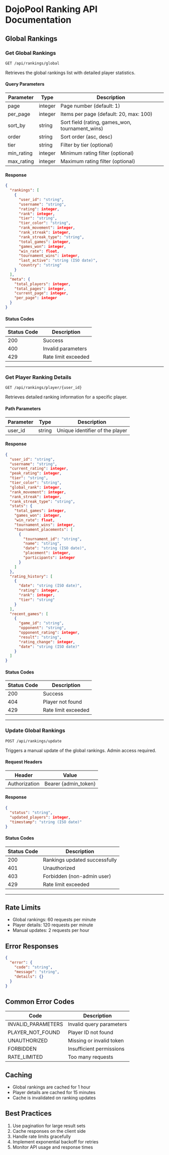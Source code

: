 # DojoPool Ranking API Documentation

## Global Rankings

### Get Global Rankings

```http
GET /api/rankings/global
```

Retrieves the global rankings list with detailed player statistics.

#### Query Parameters

| Parameter  | Type    | Description                                     |
| ---------- | ------- | ----------------------------------------------- |
| page       | integer | Page number (default: 1)                        |
| per_page   | integer | Items per page (default: 20, max: 100)          |
| sort_by    | string  | Sort field (rating, games_won, tournament_wins) |
| order      | string  | Sort order (asc, desc)                          |
| tier       | string  | Filter by tier (optional)                       |
| min_rating | integer | Minimum rating filter (optional)                |
| max_rating | integer | Maximum rating filter (optional)                |

#### Response

```json
{
  "rankings": [
    {
      "user_id": "string",
      "username": "string",
      "rating": integer,
      "rank": integer,
      "tier": "string",
      "tier_color": "string",
      "rank_movement": integer,
      "rank_streak": integer,
      "rank_streak_type": "string",
      "total_games": integer,
      "games_won": integer,
      "win_rate": float,
      "tournament_wins": integer,
      "last_active": "string (ISO date)",
      "country": "string"
    }
  ],
  "meta": {
    "total_players": integer,
    "total_pages": integer,
    "current_page": integer,
    "per_page": integer
  }
}
```

#### Status Codes

| Status Code | Description         |
| ----------- | ------------------- |
| 200         | Success             |
| 400         | Invalid parameters  |
| 429         | Rate limit exceeded |

---

### Get Player Ranking Details

```http
GET /api/rankings/player/{user_id}
```

Retrieves detailed ranking information for a specific player.

#### Path Parameters

| Parameter | Type   | Description                     |
| --------- | ------ | ------------------------------- |
| user_id   | string | Unique identifier of the player |

#### Response

```json
{
  "user_id": "string",
  "username": "string",
  "current_rating": integer,
  "peak_rating": integer,
  "tier": "string",
  "tier_color": "string",
  "global_rank": integer,
  "rank_movement": integer,
  "rank_streak": integer,
  "rank_streak_type": "string",
  "stats": {
    "total_games": integer,
    "games_won": integer,
    "win_rate": float,
    "tournament_wins": integer,
    "tournament_placements": [
      {
        "tournament_id": "string",
        "name": "string",
        "date": "string (ISO date)",
        "placement": integer,
        "participants": integer
      }
    ]
  },
  "rating_history": [
    {
      "date": "string (ISO date)",
      "rating": integer,
      "rank": integer,
      "tier": "string"
    }
  ],
  "recent_games": [
    {
      "game_id": "string",
      "opponent": "string",
      "opponent_rating": integer,
      "result": "string",
      "rating_change": integer,
      "date": "string (ISO date)"
    }
  ]
}
```

#### Status Codes

| Status Code | Description         |
| ----------- | ------------------- |
| 200         | Success             |
| 404         | Player not found    |
| 429         | Rate limit exceeded |

---

### Update Global Rankings

```http
POST /api/rankings/update
```

Triggers a manual update of the global rankings. Admin access required.

#### Request Headers

| Header        | Value                |
| ------------- | -------------------- |
| Authorization | Bearer {admin_token} |

#### Response

```json
{
  "status": "string",
  "updated_players": integer,
  "timestamp": "string (ISO date)"
}
```

#### Status Codes

| Status Code | Description                   |
| ----------- | ----------------------------- |
| 200         | Rankings updated successfully |
| 401         | Unauthorized                  |
| 403         | Forbidden (non-admin user)    |
| 429         | Rate limit exceeded           |

---

## Rate Limits

- Global rankings: 60 requests per minute
- Player details: 120 requests per minute
- Manual updates: 2 requests per hour

## Error Responses

```json
{
  "error": {
    "code": "string",
    "message": "string",
    "details": {}
  }
}
```

## Common Error Codes

| Code               | Description              |
| ------------------ | ------------------------ |
| INVALID_PARAMETERS | Invalid query parameters |
| PLAYER_NOT_FOUND   | Player ID not found      |
| UNAUTHORIZED       | Missing or invalid token |
| FORBIDDEN          | Insufficient permissions |
| RATE_LIMITED       | Too many requests        |

## Caching

- Global rankings are cached for 1 hour
- Player details are cached for 15 minutes
- Cache is invalidated on ranking updates

## Best Practices

1. Use pagination for large result sets
2. Cache responses on the client side
3. Handle rate limits gracefully
4. Implement exponential backoff for retries
5. Monitor API usage and response times
